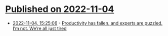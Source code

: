 # [Published on 2022-11-04](index.md)

* [2022-11-04, 15:25:06](https://news.ycombinator.com/item?id=33468271) - [Productivity has fallen, and experts are puzzled. I’m not. We’re all just tired](https://www.latimes.com/entertainment-arts/story/2022-11-03/worker-productivity-has-fallen-and-experts-are-puzzled-im-not-were-all-just-tired)

